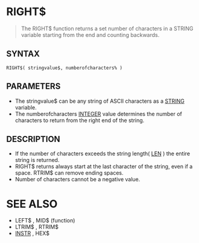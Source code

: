 # RIGHT$
> The RIGHT$ function returns a set number of characters in a STRING variable starting from the end and counting backwards.

## SYNTAX
`RIGHT$( stringvalue$, numberofcharacters% )`

## PARAMETERS
* The stringvalue$ can be any string of ASCII characters as a [STRING](STRING.md) variable.
* The numberofcharacters [INTEGER](INTEGER.md) value determines the number of characters to return from the right end of the string.


## DESCRIPTION
* If the number of characters exceeds the string length( [LEN](LEN.md) ) the entire string is returned.
* RIGHT$ returns always start at the last character of the string, even if a space. RTRIM$ can remove ending spaces.
* Number of characters cannot be a negative value.


# SEE ALSO
* LEFT$ , MID$ (function)
* LTRIM$ , RTRIM$
* [INSTR](INSTR.md) , HEX$

